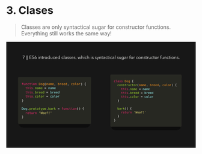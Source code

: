 # 3. Clases

> Classes are only syntactical sugar for constructor functions. Everything still works the same way!

![](<../../.gitbook/assets/clases es6.gif>)

